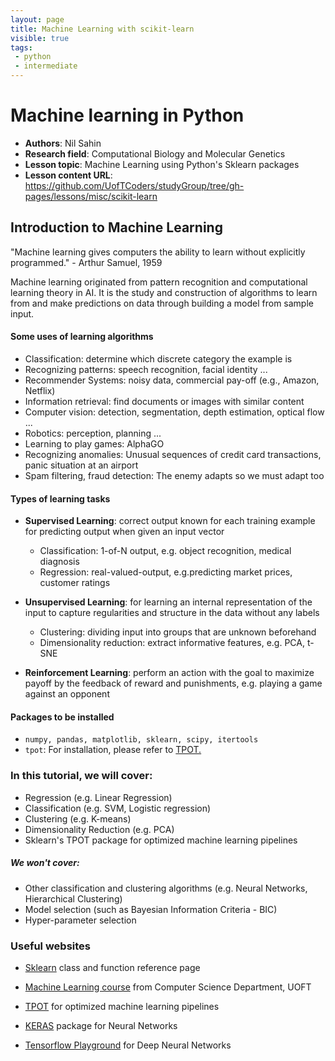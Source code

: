 ```yaml
---
layout: page
title: Machine Learning with scikit-learn
visible: true
tags:
 - python
 - intermediate
---
```

<!-- change visible to true if you want it on the site -->

# Machine learning in Python

 - **Authors**: Nil Sahin
 - **Research field**: Computational Biology and Molecular Genetics
 - **Lesson topic**: Machine Learning using Python's Sklearn packages
 - **Lesson content URL**: <https://github.com/UofTCoders/studyGroup/tree/gh-pages/lessons/misc/scikit-learn>

## Introduction to Machine Learning

"Machine learning gives computers the ability to learn without explicitly programmed." - Arthur Samuel, 1959

Machine learning originated from pattern recognition and computational learning theory in AI. It is the study and construction of algorithms to learn from and make predictions on data through building a model from sample input.

#### Some uses of learning algorithms

* Classification: determine which discrete category the example is
* Recognizing patterns: speech recognition, facial identity ...
* Recommender Systems: noisy data, commercial pay-off (e.g., Amazon, Netflix)
* Information retrieval: find documents or images with similar content
* Computer vision: detection, segmentation, depth estimation, optical flow ...
* Robotics: perception, planning ...
* Learning to play games: AlphaGO
* Recognizing anomalies: Unusual sequences of credit card transactions, panic situation at an airport
* Spam filtering, fraud detection: The enemy adapts so we must adapt too

#### Types of learning tasks

* **Supervised Learning**: correct output known for each training example for predicting output when given an input vector
	* Classification: 1-of-N output, e.g. object recognition, medical diagnosis
	* Regression: real-valued-output, e.g.predicting market prices, customer ratings

* **Unsupervised Learning**: for learning an internal representation of the input to capture regularities and structure in the data without any labels
	* Clustering: dividing input into groups that are unknown beforehand
	* Dimensionality reduction: extract informative features, e.g. PCA, t-SNE

* **Reinforcement Learning**: perform an action with the goal to maximize payoff by the feedback of reward and punishments, e.g. playing a game against an opponent

#### Packages to be installed
* `numpy, pandas, matplotlib, sklearn, scipy, itertools`
* `tpot`: For installation, please refer to [TPOT.](https://rhiever.github.io/tpot/installing/)

### In this tutorial, we will cover:

* Regression (e.g. Linear Regression)
* Classification (e.g. SVM, Logistic regression)
* Clustering (e.g. K-means)
* Dimensionality Reduction (e.g. PCA)
* Sklearn's TPOT package for optimized machine learning pipelines

##### We won't cover:

* Other classification and clustering algorithms (e.g. Neural Networks, Hierarchical Clustering)
* Model selection (such as Bayesian Information Criteria - BIC)
* Hyper-parameter selection

### Useful websites

* [Sklearn](http://scikit-learn.org/stable/modules/classes.html#module-sklearn.linear_model) class and function reference page

* [Machine Learning course](http://www.cs.toronto.edu/~urtasun/courses/CSC411_Fall16/CSC411_Fall16.html) from Computer Science Department, UOFT

* [TPOT](https://rhiever.github.io/tpot/) for optimized machine learning pipelines

* [KERAS](https://keras.io/) package for Neural Networks

* [Tensorflow Playground](http://playground.tensorflow.org/#activation=tanh&batchSize=10&dataset=circle&regDataset=reg-plane&learningRate=0.03&regularizationRate=0&noise=0&networkShape=4,2&seed=0.69754&showTestData=false&discretize=false&percTrainData=50&x=true&y=true&xTimesY=false&xSquared=false&ySquared=false&cosX=false&sinX=false&cosY=false&sinY=false&collectStats=false&problem=classification&initZero=false&hideText=false) for Deep Neural Networks

